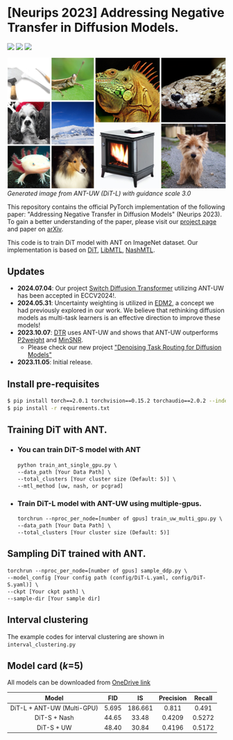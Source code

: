 # [Neurips 2023] Addressing Negative Transfer in Diffusion Models.


<!-- Arxiv Link, Project Link -->
<a href="https://arxiv.org/abs/2306.00354"><img src="https://img.shields.io/badge/arXiv-2306.00354-b31b1b.svg"></a>
<a href="https://openreview.net/forum?id=3G2ec833mW"><img src="https://img.shields.io/badge/OpenReview-NeurIPS2023-orange"></a>
<a href="https://gohyojun15.github.io/ANT_diffusion/"><img src="https://img.shields.io/badge/Project%20Page-online-brightgreen"></a>

<!-- Teasure image: ANT_UW_DITL_output.jpg -->
![Alt text](asset/ANT_UW_DITL_output.jpg)
*Generated image from ANT-UW (DiT-L) with guidance scale 3.0*

This repository contains the official PyTorch implementation of the following paper: "Addressing Negative Transfer in Diffusion Models" (Neurips 2023). To gain a better understanding of the paper, please visit our [project page](https://gohyojun15.github.io/ANT_diffusion/) and paper on [arXiv](https://arxiv.org/abs/2306.00354).


This code is to train DiT model with ANT on ImageNet dataset.
Our implementation is based on [DiT](https://github.com/facebookresearch/DiT), [LibMTL](https://github.com/median-research-group/LibMTL), [NashMTL](https://github.com/AvivNavon/nash-mtl).



## Updates
- **2024.07.04**: Our project [Switch Diffusion Transformer](https://github.com/byeongjun-park/Switch-DiT) utilizing ANT-UW has been accepted in ECCV2024!.
- **2024.05.31**: Uncertainty weighting is utilized in [EDM2](https://github.com/NVlabs/edm2), a concept we had previously explored in our work. We believe that rethinking diffusion models as multi-task learners is an effective direction to improve these models!
- **2023.10.07**: [DTR](https://arxiv.org/abs/2310.07138) uses ANT-UW and shows that ANT-UW outperforms [P2weight](https://arxiv.org/abs/2204.00227) and [MinSNR](https://arxiv.org/abs/2303.09556).
    - Please check our new project ["Denoising Task Routing for Diffusion Models"](https://github.com/byeongjun-park/DTR)
- **2023.11.05**: Initial release.


## Install pre-requisites
```bash
$ pip install torch==2.0.1 torchvision==0.15.2 torchaudio==2.0.2 --index-url https://download.pytorch.org/whl/cu118
$ pip install -r requirements.txt
```


## Training DiT with ANT.
- ### You can train DiT-S model with ANT 
    ```
    python train_ant_single_gpu.py \
    --data_path [Your Data Path] \
    --total_clusters [Your cluster size (Default: 5)] \
    --mtl_method [uw, nash, or pcgrad]
    ```

- ### Train DiT-L model with ANT-UW using multiple-gpus.
    ```
    torchrun --nproc_per_node=[number of gpus] train_uw_multi_gpu.py \
    --data_path [Your Data Path] \
    --total_clusters [Your cluster size (Default: 5)]
    ```


## Sampling DiT trained with ANT.

```
torchrun --nproc_per_node=[number of gpus] sample_ddp.py \
--model_config [Your config path (config/DiT-L.yaml, config/DiT-S.yaml)] \
--ckpt [Your ckpt path] \
--sample-dir [Your sample dir] 
```

## Interval clustering
The example codes for interval clustering are shown in `interval_clustering.py`


## Model card ($k$=5)
All models can be downloaded from [OneDrive link](https://1drv.ms/f/s!Aj1gDFRo3D7Jge1MfwcTk0nqxfbMEA?e=RWn9KL)

| Model | FID | IS | Precision | Recall |
| :---: | :---: | :---: | :---: | :---: |
| DiT-L + ANT-UW (Multi-GPU) | 5.695 | 186.661 | 0.811 | 0.491 |
| DiT-S + Nash | 44.65 | 33.48 | 0.4209 | 0.5272 |
| DiT-S + UW | 48.40 | 30.84 | 0.4196 | 0.5172 |

<!-- 
DiT-S with ANT-UW.
DIT-S with PCGRAD
DIT-S with Nash -->
